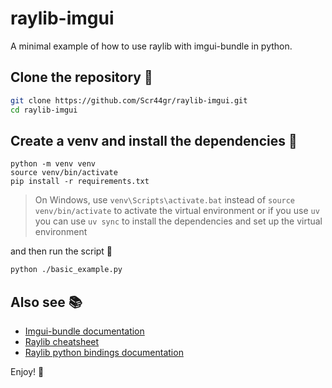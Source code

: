 # raylib-imgui
A minimal example of how to use raylib with imgui-bundle in python.


## Clone the repository 🐙
```bash
git clone https://github.com/Scr44gr/raylib-imgui.git
cd raylib-imgui
```

## Create a venv and install the dependencies 🐍
```
python -m venv venv
source venv/bin/activate
pip install -r requirements.txt
```
> On Windows, use `venv\Scripts\activate.bat` instead of `source venv/bin/activate` to activate the virtual environment
> or if you use `uv` you can use `uv sync` to install the dependencies and set up the virtual environment

and then run the script 🚀
```bash
python ./basic_example.py
```


## Also see 📚

* [Imgui-bundle documentation ](https://pthom.github.io/imgui_bundle/introduction.html)
* [Raylib cheatsheet ](https://www.raylib.com/cheatsheet/cheatsheet.html)
* [Raylib python bindings documentation](https://electronstudio.github.io/raylib-python-cffi/)


Enjoy! 🤠